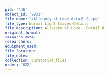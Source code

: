 ```yaml
---
pid: '446'
object_id: '2921'
file_name: "/Allegory_of_Love_detail_8.jpg"
file_type: Normal Light Images›Details
file_description: Allegory of Love - Detail 8
original_format:
research_date:
researchers:
equipment_used:
file_location:
file_notes:
collection: curatorial_files
order: '022'
---
```

